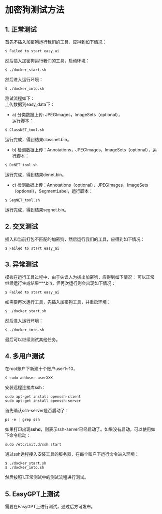 加密狗测试方法
====
## 1. 正常测试
首先不插入加密狗运行我们的工具，应得到如下情况：
```
$ Failed to start easy_ai
```
然后插入加密狗运行我们的工具，启动环境：
```
$ ./docker_start.sh
```
然后进入运行环境：
```
$ ./docker_into.sh
```
测试流程如下： \
上传数据到easy_data下：
- a) 分类数据上传: JPEGImages，ImageSets（optional），\
运行脚本：
```
$ ClassNET_tool.sh
```
运行完成，得到结果classnet.bin。
- b) 检测数据上传：Annotations，JPEGImages，ImageSets（optional），运行脚本：
```
$ DeNET_tool.sh
```
运行完成，得到结果denet.bin。
- c) 检测数据上传：Annotations（optional），JPEGImages，ImageSets（optional），SegmentLabel，运行脚本：
```
$ SegNET_tool.sh
```
运行完成，得到结果segnet.bin。
## 2. 交叉测试
插入和当前打包不匹配的加密狗，然后运行我们的工具，应得到如下情况：
```
$ Failed to start easy_ai
```
## 3. 异常测试
模拟在运行工具过程中，由于失误人为拔出加密狗，应得到如下情况：
可以正常继续运行生成结果***.bin，但再次运行则会出现如下情况：
```
$ Failed to start easy_ai
```
如需要再次运行工具，先插入加密狗工具，并重启环境：
```
$ ./docker_start.sh
```
然后进入运行环境：
```
$ ./docker_into.sh
```
最后可以继续测试其他任务。
## 4. 多用户测试
在root账户下新建十个账户user1~10，
```
$ sudo adduser userXXX
```
安装远程连接库ssh：
```
sudo apt-get install openssh-client
sudo apt-get install openssh-server
```
首先确认ssh-server是否启动了：
```
ps -e | grep ssh
```
如果打印出现**sshd**，则表示ssh-server已经启动了。如果没有启动，可以使用如下命令启动：
```
sudo /etc/init.d/ssh start
```
通过ssh远程接入安装工具的服务器，在每个账户下运行命令进入环境：
```
$ ./docker_start.sh
$ ./docker_into.sh
```
然后按照1.正常测试中的测试流程进行测试。

## 5. EasyGPT上测试
需要在EasyGPT上进行测试，通过后方可发布。